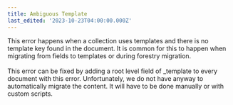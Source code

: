 ```yaml
---
title: Ambiguous Template
last_edited: '2023-10-23T04:00:00.000Z'
---
```


This error happens when a collection uses templates and there is no template key found in the document. It is common for this to happen when migrating from fields to templates or during forestry migration.\
\
 This error can be fixed by adding a root level field of \_template to every document with this error.  Unfortunately,  we do not have anyway to automatically migrate the content. It will have to be done manually or with custom scripts. 

 
